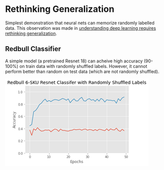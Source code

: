 # Rethinking Generalization
Simplest demonstration that neural nets can memorize randomly labelled data. This observation was made in [understanding deep learning requires rethinking generalization](https://arxiv.org/abs/1611.03530).

## Redbull Classifier
A simple model (a pretrained Resnet 18) can acheive high accuracy (90-100%) on train data with randomly shuffled labels. However, it cannot perform better than random on test data (which are not randomly shuffled).

![exp](./image.png)
